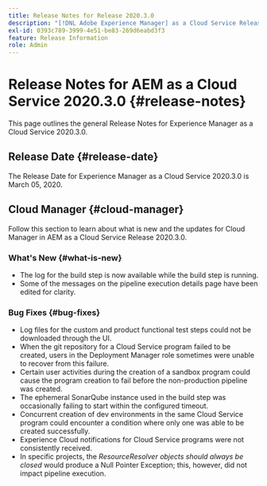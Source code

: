 ```yaml
---
title: Release Notes for Release 2020.3.0
description: "[!DNL Adobe Experience Manager] as a Cloud Service Release Notes for 2020.3.0."
exl-id: 0393c789-3999-4e51-be83-269d6eabd3f3
feature: Release Information
role: Admin
---
```

# Release Notes for AEM as a Cloud Service 2020.3.0 {#release-notes}

This page outlines the general Release Notes for Experience Manager as a Cloud Service 2020.3.0.

## Release Date {#release-date}

The Release Date for Experience Manager as a Cloud Service 2020.3.0 is March 05, 2020.

## Cloud Manager {#cloud-manager}

Follow this section to learn about what is new and the updates for Cloud Manager in AEM as a Cloud Service Release 2020.3.0.

### What's New {#what-is-new}

* The log for the build step is now available while the build step is running.
* Some of the messages on the pipeline execution details page have been edited for clarity.

### Bug Fixes  {#bug-fixes}

* Log files for the custom and product functional test steps could not be downloaded through the UI.
* When the git repository for a Cloud Service program failed to be created, users in the Deployment Manager role sometimes were unable to recover from this failure.
* Certain user activities during the creation of a sandbox program could cause the program creation to fail before the non-production pipeline was created.
* The ephemeral SonarQube instance used in the build step was occasionally failing to start within the configured timeout.
* Concurrent creation of dev environments in the same Cloud Service program could encounter a condition where only one was able to be created successfully.
* Experience Cloud notifications for Cloud Service programs were not consistently received.
* In specific projects, the *ResourceResolver objects should always be closed* would produce a Null Pointer Exception; this, however, did not impact pipeline execution.
